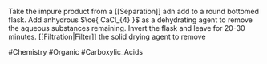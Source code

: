 Take the impure product from a [[Separation]] adn add to a round bottomed flask. Add anhydrous $\ce{ CaCl_{4} }$ as a dehydrating agent to remove the aqueous substances remaining. Invert the flask and leave for 20-30 minutes. [[Filtration|Filter]] the solid drying agent to remove

#Chemistry #Organic #Carboxylic_Acids 